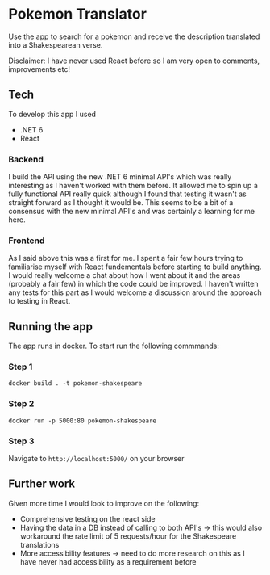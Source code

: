 # Pokemon Translator
Use the app to search for a pokemon and receive the description translated into a Shakespearean verse. 

Disclaimer: I have never used React before so I am very open to comments, improvements etc! 

## Tech
To develop this app I used
- .NET 6
- React

### Backend
I build the API using the new .NET 6 minimal API's which was really interesting as I haven't worked with them before. It allowed me to spin up a fully functional API really quick although I found that testing it wasn't as straight forward as I thought it would be. This seems to be a bit of a consensus with the new minimal API's and was certainly a learning for me here. 

### Frontend
As I said above this was a first for me. I spent a fair few hours trying to familiarise myself with React fundementals before starting to build anything. I would really welcome a chat about how I went about it and the areas (probably a fair few) in which the code could be improved. I haven't written any tests for this part as I would welcome a discussion around the approach to testing in React. 

## Running the app
The app runs in docker. To start run the following commmands:

### Step 1
`docker build . -t pokemon-shakespeare`

### Step 2
`docker run -p 5000:80 pokemon-shakespeare`

### Step 3
Navigate to `http://localhost:5000/` on your browser

## Further work
Given more time I would look to improve on the following:
- Comprehensive testing on the react side
- Having the data in a DB instead of calling to both API's -> this would also workaround the rate limit of 5 requests/hour for the Shakespeare translations
- More accessibility features -> need to do more research on this as I have never had accessibility as a requirement before
